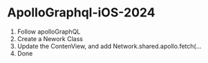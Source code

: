 # ApolloGraphql-iOS-2024

1. Follow apolloGraphQL 
2. Create a Nework Class
3. Update the ContenView, and add  Network.shared.apollo.fetch(...
4. Done
